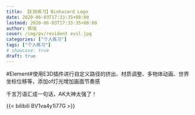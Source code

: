 ```yaml
---
title: 【E3D练习】Biohazard Logo
date: 2020-06-03T17:33:35+08:00
lastmod: 2020-06-03T17:33:35+08:00
author: 佩瑶
cover: /img/pv/resident evil.jpg
categories: ["个人练习"]
tags: ["个人练习"]
# showcase: true
draft: true
---
```


#Element#使用E3D插件进行自定义路径的挤出、材质调整、多物体动画、世界坐标位移等，添加of灯光增加画面节奏感

<!--more-->

千言万语汇成一句话，AK大神太强了！

{{< bilibili BV1va4y1i77G >}}

